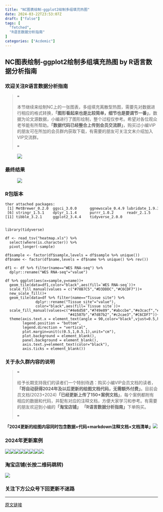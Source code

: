 ```yaml
---
title: "NC图表绘制-ggplot2绘制多组填充热图"
date: 2024-03-22T23:53:07Z
draft: ["false"]
tags: [
  "fetched",
  "R语言数据分析指南"
]
categories: ["Acdemic"]
---
```

NC图表绘制-ggplot2绘制多组填充热图 by R语言数据分析指南
------
<div><section data-tool="mdnice编辑器" data-website="https://www.mdnice.com"><h3 data-tool="mdnice编辑器"><span></span><span><span></span>欢迎关注R语言数据分析指南</span><span></span></h3><blockquote data-tool="mdnice编辑器"><span>❝</span><p>本节继续来绘制NC上的一张图表，多组填充离散型热图，需要先对数据进行相应的格式转换，<strong>「图形看起来也是比较简单，细节也是要调节一番」</strong>，数据为论文源数据，小编进行了图形绘制，整个过程仅参考。希望对各位观众老爷能有所帮助。<strong>「数据代码已经整合上传到会员交流群」</strong>，购买过小编VIP的朋友可在所加的会员群内获取下载，有需要的朋友可关注文末介绍加入VIP交流群。</p><span>❞</span></blockquote><figure data-tool="mdnice编辑器"><img data-imgfileid="100026811" data-ratio="0.4666666666666667" data-src="https://mmbiz.qpic.cn/mmbiz_png/EibnicgwScTAZcDFwXkfEk6AvaQjibfgaicOEZD94YJh8GC6Ct9FmZnJKmJFtoPqowAS8qodaHcNyEkOusicic7eYAyw/640?wx_fmt=png&amp;from=appmsg" data-type="png" data-w="1080" src="https://mmbiz.qpic.cn/mmbiz_png/EibnicgwScTAZcDFwXkfEk6AvaQjibfgaicOEZD94YJh8GC6Ct9FmZnJKmJFtoPqowAS8qodaHcNyEkOusicic7eYAyw/640?wx_fmt=png&amp;from=appmsg"></figure><h3 data-tool="mdnice编辑器"><span></span><span><span></span>最终结果</span><span></span></h3><figure data-tool="mdnice编辑器"><img data-imgfileid="100026813" data-ratio="0.4305555555555556" data-src="https://mmbiz.qpic.cn/mmbiz_png/EibnicgwScTAZcDFwXkfEk6AvaQjibfgaicOXTfWUg0H2XEsKYVHtljJwEmWlavwyRvOOfvzo0tbXMmr2fhRjMkiakw/640?wx_fmt=png&amp;from=appmsg" data-type="png" data-w="1080" src="https://mmbiz.qpic.cn/mmbiz_png/EibnicgwScTAZcDFwXkfEk6AvaQjibfgaicOXTfWUg0H2XEsKYVHtljJwEmWlavwyRvOOfvzo0tbXMmr2fhRjMkiakw/640?wx_fmt=png&amp;from=appmsg"></figure><h3 data-tool="mdnice编辑器"><span></span><span><span></span>R包版本</span><span></span></h3><pre data-tool="mdnice编辑器"><span></span><code>ther attached packages:<br> [<span>1</span>] MetBrewer_0.2.0  ggsci_3.0.0      ggnewscale_0.4.9 lubridate_1.9.3  forcats_1.0.0   <br> [<span>6</span>] stringr_1.5.1    dplyr_1.1.4      purrr_1.0.2      readr_2.1.5      tidyr_1.3.1     <br>[<span>11</span>] tibble_3.2.1     ggplot2_3.4.4    tidyverse_2.0.0 <br></code></pre><pre data-tool="mdnice编辑器"><code><br><span>library</span>(tidyverse)<br></code></pre><pre data-tool="mdnice编辑器"><span></span><code>df &lt;- read_tsv(<span>"heatmap.xls"</span>) %&gt;% <br>  select(where(is.character)) %&gt;% <br>  pivot_longer(-sample)<br><br>df$sample &lt;- factor(df$sample,levels = df$sample %&gt;% unique())<br>df$name &lt;- factor(df$name,levels = df$name %&gt;% unique() %&gt;% rev())<br><br>df1 &lt;- df %&gt;% filter(name==<span>"WES RNA-seq"</span>) %&gt;% <br>  dplyr::rename(<span>"WES RNA-seq"</span>=<span>"value"</span>)<br><br>df %&gt;% ggplot(aes(x=sample,y=name))+<br>  geom_tile(data=df1,color=<span>"black"</span>,aes(fill=`WES RNA-seq`))+<br>  scale_fill_manual(values = c(<span>"#78B7C5"</span>,<span>"#D3DDDC"</span>,<span>"#C6CDF7"</span>))+<br>  new_scale_fill()+<br>  geom_tile(data=df %&gt;% filter(name==<span>"Tissue site"</span>) %&gt;% <br>              dplyr::rename(<span>"Tissue site"</span>=<span>"value"</span>),<br>              color=<span>"black"</span>,aes(fill=`Tissue site`))+<br>  scale_fill_manual(values=c(<span>"#4e6d58"</span>,<span>"#749e89"</span>,<span>"#abccbe"</span>,<span>"#e3cacf"</span>,<span>"#c399a2"</span>,<span>"#9f6e71"</span>,<br>                             <span>"#41507b"</span>,<span>"#7d87b2"</span>,<span>"#c2cae3"</span>,<span>"#C6CDF7"</span>))+<br>  theme(axis.text.x = element_text(angle = <span>90</span>,color=<span>"black"</span>,vjust=<span>0.5</span>,hjust=<span>0.5</span>),<br>        legend.position = <span>"bottom"</span>,<br>        legend.direction = <span>"vertical"</span>,<br>        plot.margin=unit(c(<span>0.5</span>,<span>1</span>,<span>0.5</span>,<span>1</span>),unit=<span>"cm"</span>),<br>        plot.background = element_blank(),<br>        panel.background = element_blank(),<br>        axis.text.y=element_text(color=<span>"black"</span>),<br>        axis.ticks = element_blank())<br></code></pre><h3 data-tool="mdnice编辑器"><span></span><span><span></span>关于永久群内容的说明</span><span></span></h3><blockquote data-tool="mdnice编辑器"><span>❝</span><p>给予长期支持我们的读者们一个特别待遇：购买小编VIP会员文档的读者，<strong>「将自动获得2024年及以后更新的绘图文档代码，无需额外付费」</strong>。目前会员文档(2023+2024)<strong>「已经更新上传了150+案例文档」</strong>，每个案例都附有相应的数据和代码，并配有对应的注释文档，方便大家学习和参考。有需要的朋友欢迎到小编的<strong>「淘宝店铺」</strong> <strong>「R语言数据分析指南」</strong>下单购买。</p><span>❞</span></blockquote><p data-tool="mdnice编辑器"><strong>「2024更新的绘图内容同时包含数据+代码+markdown注释文档+文档清单」</strong><img data-imgfileid="100026812" data-ratio="0.6175925925925926" data-src="https://mmbiz.qpic.cn/mmbiz_png/EibnicgwScTAZcDFwXkfEk6AvaQjibfgaicOmZq5gpcEj26LPZtRfiaxbh00FNDysibwQdBayKwkemAndHa0vRsI4ibkw/640?wx_fmt=png&amp;from=appmsg" data-type="png" data-w="1080" src="https://mmbiz.qpic.cn/mmbiz_png/EibnicgwScTAZcDFwXkfEk6AvaQjibfgaicOmZq5gpcEj26LPZtRfiaxbh00FNDysibwQdBayKwkemAndHa0vRsI4ibkw/640?wx_fmt=png&amp;from=appmsg"></p><h3 data-tool="mdnice编辑器"><span></span><span><span></span>2024年更新案例</span><span></span></h3><p data-tool="mdnice编辑器"><img data-imgfileid="100026809" data-ratio="0.4255555555555556" data-src="https://mmbiz.qpic.cn/mmbiz_png/EibnicgwScTAZcDFwXkfEk6AvaQjibfgaicOiatnWYH5uMqHibp5ibQF4OVaTjVgRlsh9jMWpHBpYdYnfvanZxm2RuX2w/640?wx_fmt=png&amp;from=appmsg" data-type="png" data-w="900" src="https://mmbiz.qpic.cn/mmbiz_png/EibnicgwScTAZcDFwXkfEk6AvaQjibfgaicOiatnWYH5uMqHibp5ibQF4OVaTjVgRlsh9jMWpHBpYdYnfvanZxm2RuX2w/640?wx_fmt=png&amp;from=appmsg"><img data-imgfileid="100026810" data-ratio="0.4255555555555556" data-src="https://mmbiz.qpic.cn/mmbiz_png/EibnicgwScTAZcDFwXkfEk6AvaQjibfgaicO2cv4PedLWJMSbeicdYMN4Z4iawS4QBTTiaEADJNvOqQhC3rst5V66fngQ/640?wx_fmt=png&amp;from=appmsg" data-type="png" data-w="900" src="https://mmbiz.qpic.cn/mmbiz_png/EibnicgwScTAZcDFwXkfEk6AvaQjibfgaicO2cv4PedLWJMSbeicdYMN4Z4iawS4QBTTiaEADJNvOqQhC3rst5V66fngQ/640?wx_fmt=png&amp;from=appmsg"><img data-imgfileid="100026814" data-ratio="0.4255555555555556" data-src="https://mmbiz.qpic.cn/mmbiz_png/EibnicgwScTAZcDFwXkfEk6AvaQjibfgaicOlgWLsRhjia18icsPbCOIT6WZcWZ7PmsYAhyT6VafHCoDibpWhBo5wibdtg/640?wx_fmt=png&amp;from=appmsg" data-type="png" data-w="900" src="https://mmbiz.qpic.cn/mmbiz_png/EibnicgwScTAZcDFwXkfEk6AvaQjibfgaicOlgWLsRhjia18icsPbCOIT6WZcWZ7PmsYAhyT6VafHCoDibpWhBo5wibdtg/640?wx_fmt=png&amp;from=appmsg"><img data-imgfileid="100026818" data-ratio="0.4255555555555556" data-src="https://mmbiz.qpic.cn/mmbiz_png/EibnicgwScTAZcDFwXkfEk6AvaQjibfgaicOgD2ibvcIal4TCBibPBYhe45dZLD92OjTEH7mKZBLsLoTKiczuehFer56A/640?wx_fmt=png&amp;from=appmsg" data-type="png" data-w="900" src="https://mmbiz.qpic.cn/mmbiz_png/EibnicgwScTAZcDFwXkfEk6AvaQjibfgaicOgD2ibvcIal4TCBibPBYhe45dZLD92OjTEH7mKZBLsLoTKiczuehFer56A/640?wx_fmt=png&amp;from=appmsg"><img data-imgfileid="100026817" data-ratio="0.4255555555555556" data-src="https://mmbiz.qpic.cn/mmbiz_png/EibnicgwScTAZcDFwXkfEk6AvaQjibfgaicOUMJVuwkPSib5P0gV5wMicr22NTqHImBB87d9jJyDsH7NDiar7IYpheoBQ/640?wx_fmt=png&amp;from=appmsg" data-type="png" data-w="900" src="https://mmbiz.qpic.cn/mmbiz_png/EibnicgwScTAZcDFwXkfEk6AvaQjibfgaicOUMJVuwkPSib5P0gV5wMicr22NTqHImBB87d9jJyDsH7NDiar7IYpheoBQ/640?wx_fmt=png&amp;from=appmsg"><img data-imgfileid="100026815" data-ratio="0.4255555555555556" data-src="https://mmbiz.qpic.cn/mmbiz_png/EibnicgwScTAZcDFwXkfEk6AvaQjibfgaicO3arSKgwp3nngC9PBRSnnicykUErrYXvHiaSicuZRLT4EmAtEVcSBDv0eg/640?wx_fmt=png&amp;from=appmsg" data-type="png" data-w="900" src="https://mmbiz.qpic.cn/mmbiz_png/EibnicgwScTAZcDFwXkfEk6AvaQjibfgaicO3arSKgwp3nngC9PBRSnnicykUErrYXvHiaSicuZRLT4EmAtEVcSBDv0eg/640?wx_fmt=png&amp;from=appmsg"><img data-imgfileid="100026816" data-ratio="0.4255555555555556" data-src="https://mmbiz.qpic.cn/mmbiz_png/EibnicgwScTAZcDFwXkfEk6AvaQjibfgaicOZHib4Wuj4Bw4whppScCEE2tapCB6rvlhzItNbw69R31JLkibDVwibRV5w/640?wx_fmt=png&amp;from=appmsg" data-type="png" data-w="900" src="https://mmbiz.qpic.cn/mmbiz_png/EibnicgwScTAZcDFwXkfEk6AvaQjibfgaicOZHib4Wuj4Bw4whppScCEE2tapCB6rvlhzItNbw69R31JLkibDVwibRV5w/640?wx_fmt=png&amp;from=appmsg"><img data-imgfileid="100026823" data-ratio="0.4255555555555556" data-src="https://mmbiz.qpic.cn/mmbiz_png/EibnicgwScTAZcDFwXkfEk6AvaQjibfgaicOVCGUVEhpLjNomSINlzVrKvC7fM07Va7Npfcjx17z9XRb1zNPruLpxA/640?wx_fmt=png&amp;from=appmsg" data-type="png" data-w="900" src="https://mmbiz.qpic.cn/mmbiz_png/EibnicgwScTAZcDFwXkfEk6AvaQjibfgaicOVCGUVEhpLjNomSINlzVrKvC7fM07Va7Npfcjx17z9XRb1zNPruLpxA/640?wx_fmt=png&amp;from=appmsg"></p><h3 data-tool="mdnice编辑器"><span></span><span><span></span>淘宝店铺(长按二维码跳转)</span><span></span></h3><p><img data-galleryid="" data-imgfileid="100019415" data-ratio="1.0210420841683367" data-s="300,640" data-src="https://mmbiz.qpic.cn/mmbiz_jpg/EibnicgwScTAbvhPDLGT8NaialEsht92PTYNJWpmVLfoYGic1uha5FyBrDCibibZCLjiazgvpT1XcdwibfVywD2el0VAgg/640?wx_fmt=jpeg" data-type="jpeg" data-w="998" src="https://mmbiz.qpic.cn/mmbiz_jpg/EibnicgwScTAbvhPDLGT8NaialEsht92PTYNJWpmVLfoYGic1uha5FyBrDCibibZCLjiazgvpT1XcdwibfVywD2el0VAgg/640?wx_fmt=jpeg"></p><h3 data-tool="mdnice编辑器"><span></span><span><span></span>关注下方公众号下回更新不迷路</span><span></span></h3><section><mp-common-profile data-pluginname="mpprofile" data-id="Mzg3MzQzNTYzMw==" data-headimg="http://mmbiz.qpic.cn/mmbiz_png/EibnicgwScTAZF0rpeZII9Ltl26VbVagriczTria1fib3XgjwwHEHFjPzkmGpqWDVVHBSzhENictUM2iavAKiaM5lc9USw/0?wx_fmt=png" data-nickname="R语言数据分析指南" data-alias="YanJANtwo" data-signature="R语言重症爱好者，喜欢绘制各种精美的图表，喜欢的小伙伴可以关注我，跟我一起学习" data-from="0" data-is_biz_ban="0"></mp-common-profile></section></section><p><mp-style-type data-value="3"></mp-style-type></p></div>  
<hr>
<a href="https://mp.weixin.qq.com/s/BWaiWXd3S14AwAdOMVKrvA",target="_blank" rel="noopener noreferrer">原文链接</a>
